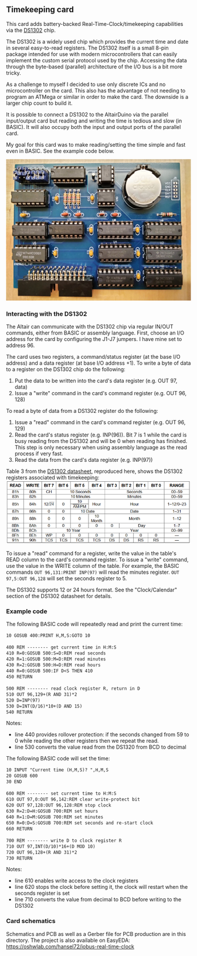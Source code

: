 ## Timekeeping card

This card adds battery-backed Real-Time-Clock/timekeeping capabilities via the [DS1302](doc/DS1302.pdf) chip.

The DS1302 is a widely used chip which provides the current time and date in
several easy-to-read registers. The DS1302 itself is a small 8-pin package intended
for use with modern microcontrollers that can easily implement the custom serial
protocol used by the chip. Accessing the data through the byte-based (parallel)
architecture of the I/O bus is a bit more tricky. 

As a challenge to myself I decided to use only discrete ICs and no microcontroller on the card. 
This also has the advantage of not needing to program an ATMega or similar in order to make the card.
The downside is a larger chip count to build it.

It is possible to connect a DS1302 to the AltairDuino via the parallel input/output
card but reading and writing the time is tedious and slow (in BASIC). It will also
occupy both the input and output ports of the parallel card.

My goal for this card was to make reading/setting the time simple and fast even in BASIC.
See the example code below.

![Timekeeping card](clock.jpg)

### Interacting with the DS1302

The Altair can communicate with the DS1302 chip via regular IN/OUT commands, either 
from BASIC or assembly language. First, choose an I/O address for the card by configuring
the J1-J7 jumpers. I have mine set to address 96.

The card uses two registers, a command/status register (at the base I/O address) and
a data register (at base I/O address +1). To write a byte of data to a register on
the DS1302 chip do the following:

1) Put the data to be written into the card's data register (e.g. OUT 97, data)
2) Issue a "write" command in the card's command register (e.g. OUT 96, 128)

To read a byte of data from a DS1302 register do the following:

1) Issue a "read" command in the card's command register (e.g. OUT 96, 129)
2) Read the card's status register (e.g. INP(96)). Bit 7 is 1 while the card is busy reading from the DS1302 and will be 0 when reading has finished.
This step is only necessary when using assembly language as the read process if very fast.
3) Read the data from the card's data register (e.g. INP(97))

Table 3 from the [DS1302 datasheet](doc/DS1302.pdf), reproduced here, shows the DS1302
registers associated with timekeeping:
![DS1302 registers](doc/registers.png)

To issue a "read" command for a register, write the value in the table's READ
column to the card's command register. To issue a "write" command, use the value
in the WRITE column of the table. For example, the BASIC commands
`OUT 96,131:PRINT INP(97)`
will read the minutes register. 
`OUT 97,5:OUT 96,128`
will set the seconds register to 5.

The DS1302 supports 12 or 24 hours format. See the "Clock/Calendar" section
of the DS1302 datasheet for details.

### Example code

The following BASIC code will repeatedly read and print the current time:

```
10 GOSUB 400:PRINT H,M,S:GOTO 10

400 REM -------- get current time in H:M:S
410 R=0:GOSUB 500:S=D:REM read seconds
420 R=1:GOSUB 500:M=D:REM read minutes
430 R=2:GOSUB 500:H=D:REM read hours
440 R=0:GOSUB 500:IF D<S THEN 410
450 RETURN

500 REM -------- read clock register R, return in D
510 OUT 96,129+(R AND 31)*2
520 D=INP(97)
530 D=INT(D/16)*10+(D AND 15)
540 RETURN
```

Notes: 
  - line 440 provides rollover protection: if the seconds changed from 59
to 0 while reading the other registers then we repeat the read. 
  - line 530 converts the value read from the DS1320 from BCD to decimal

The following BASIC code will set the time:
```
10 INPUT "Current time (H,M,S)? ",H,M,S
20 GOSUB 600
30 END

600 REM -------- set current time to H:M:S
610 OUT 97,0:OUT 96,142:REM clear write-protect bit
620 OUT 97,128:OUT 96,128:REM stop clock
630 R=2:D=H:GOSUB 700:REM set hours
640 R=1:D=M:GOSUB 700:REM set minutes
650 R=0:D=S:GOSUB 700:REM set seconds and re-start clock
660 RETURN

700 REM -------- write D to clock register R
710 OUT 97,INT(D/10)*16+(D MOD 10)
720 OUT 96,128+(R AND 31)*2
730 RETURN
```

Notes: 
  - line 610 enables write access to the clock registers
  - line 620 stops the clock before setting it, the clock will restart when the seconds register is set
  - line 710 converts the value from decimal to BCD before writing to the DS1302

### Card schematics

Schematics and PCB as well as a Gerber file for PCB production are in this directory. 
The project is also available on EasyEDA: https://oshwlab.com/hansel72/iobus-real-time-clock
